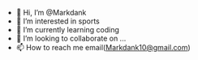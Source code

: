 - 👋 Hi, I’m @Markdank
- 👀 I’m interested in sports
- 🌱 I’m currently learning coding
- 💞️ I’m looking to collaborate on ...
- 📫 How to reach me email(Markdank10@gmail.com)

<!---
Markdank/Markdank is a ✨ special ✨ repository because its `README.md` (this file) appears on your GitHub profile.
You can click the Preview link to take a look at your changes.
--->
